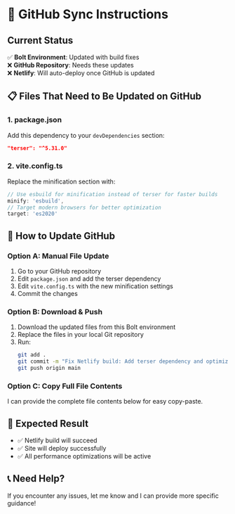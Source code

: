# 🔄 GitHub Sync Instructions

## Current Status
✅ **Bolt Environment**: Updated with build fixes  
❌ **GitHub Repository**: Needs these updates  
❌ **Netlify**: Will auto-deploy once GitHub is updated  

## 📋 Files That Need to Be Updated on GitHub

### 1. package.json
Add this dependency to your `devDependencies` section:
```json
"terser": "^5.31.0"
```

### 2. vite.config.ts
Replace the minification section with:
```typescript
// Use esbuild for minification instead of terser for faster builds
minify: 'esbuild',
// Target modern browsers for better optimization
target: 'es2020'
```

## 🚀 How to Update GitHub

### Option A: Manual File Update
1. Go to your GitHub repository
2. Edit `package.json` and add the terser dependency
3. Edit `vite.config.ts` with the new minification settings
4. Commit the changes

### Option B: Download & Push
1. Download the updated files from this Bolt environment
2. Replace the files in your local Git repository
3. Run:
   ```bash
   git add .
   git commit -m "Fix Netlify build: Add terser dependency and optimize Vite config"
   git push origin main
   ```

### Option C: Copy Full File Contents
I can provide the complete file contents below for easy copy-paste.

## 🎯 Expected Result
- ✅ Netlify build will succeed
- ✅ Site will deploy successfully
- ✅ All performance optimizations will be active

## 📞 Need Help?
If you encounter any issues, let me know and I can provide more specific guidance!
